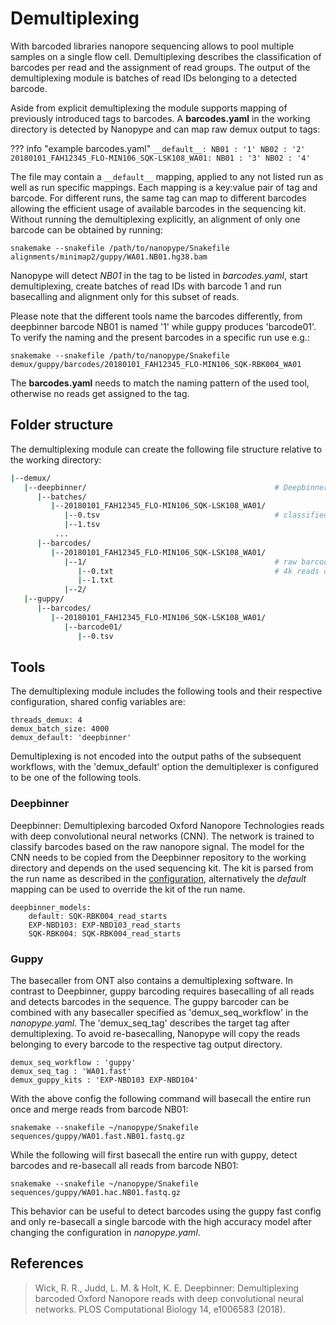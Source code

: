 # Demultiplexing

With barcoded libraries nanopore sequencing allows to pool multiple samples on a single flow cell. Demultiplexing describes the classification of barcodes per read and the assignment of read groups. The output of the demultiplexing module is batches of read IDs belonging to a detected barcode.

Aside from explicit demultiplexing the module supports mapping of previously introduced tags to barcodes. A **barcodes.yaml** in the working directory is detected by Nanopype and can map raw demux output to tags:

??? info "example barcodes.yaml"
    ```
    __default__:
        NB01 : '1'
        NB02 : '2'
    20180101_FAH12345_FLO-MIN106_SQK-LSK108_WA01:
        NB01 : '3'
        NB02 : '4'
    ```

The file may contain a `__default__` mapping, applied to any not listed run as well as run specific mappings. Each mapping is a key:value pair of tag and barcode. For different runs, the same tag can map to different barcodes allowing the efficient usage of available barcodes in the sequencing kit. Without running the demultiplexing explicitly, an alignment of only one barcode can be obtained by running:

```
snakemake --snakefile /path/to/nanopype/Snakefile alignments/minimap2/guppy/WA01.NB01.hg38.bam
```

Nanopype will detect *NB01* in the tag to be listed in *barcodes.yaml*, start demultiplexing, create batches of read IDs with barcode 1 and run basecalling and alignment only for this subset of reads.

Please note that the different tools name the barcodes differently, from deepbinner barcode NB01 is named '1' while guppy produces 'barcode01'. To verify the naming and the present barcodes in a specific run use e.g.:

```
snakemake --snakefile /path/to/nanopype/Snakefile demux/guppy/barcodes/20180101_FAH12345_FLO-MIN106_SQK-RBK004_WA01
```

The **barcodes.yaml** needs to match the naming pattern of the used tool, otherwise no reads get assigned to the tag.

## Folder structure

The demultiplexing module can create the following file structure relative to the working directory:

```sh
|--demux/
   |--deepbinner/                                          # Deepbinner neural network
      |--batches/
         |--20180101_FAH12345_FLO-MIN106_SQK-LSK108_WA01/
            |--0.tsv                                       # classified batches
            |--1.tsv
          ...
      |--barcodes/
         |--20180101_FAH12345_FLO-MIN106_SQK-LSK108_WA01/
            |--1/                                          # raw barcode for tag:barcode mapping
               |--0.txt                                    # 4k reads of barcode 1
               |--1.txt
            |--2/
   |--guppy/
      |--barcodes/
         |--20180101_FAH12345_FLO-MIN106_SQK-LSK108_WA01/
            |--barcode01/
               |--0.tsv
```

## Tools

The demultiplexing module includes the following tools and their respective configuration, shared config variables are:

```
threads_demux: 4
demux_batch_size: 4000
demux_default: 'deepbinner'
```

Demultiplexing is not encoded into the output paths of the subsequent workflows, with the 'demux_default' option the demultiplexer is configured to be one of the following tools.

### Deepbinner

Deepbinner: Demultiplexing barcoded Oxford Nanopore Technologies reads with deep convolutional neural networks (CNN). The network is trained to classify barcodes based on the raw nanopore signal. The model for the CNN needs to be copied from the Deepbinner repository to the working directory and depends on the used sequencing kit. The kit is parsed from the run name as described in the [configuration](../installation/configuration.md), alternatively the *default* mapping can be used to override the kit of the run name.

```
deepbinner_models:
    default: SQK-RBK004_read_starts
    EXP-NBD103: EXP-NBD103_read_starts
    SQK-RBK004: SQK-RBK004_read_starts
```

### Guppy

The basecaller from ONT also contains a demultiplexing software. In contrast to Deepbinner, guppy barcoding requires basecalling of all reads and detects barcodes in the sequence. The guppy barcoder can be combined with any basecaller specified as 'demux_seq_workflow' in the *nanopype.yaml*. The 'demux_seq_tag' describes the target tag after demultiplexing. To avoid re-basecalling, Nanopype will copy the reads belonging to every barcode to the respective tag output directory.

```
demux_seq_workflow : 'guppy'
demux_seq_tag : 'WA01.fast'
demux_guppy_kits : 'EXP-NBD103 EXP-NBD104'
```

With the above config the following command will basecall the entire run once and merge reads from barcode NB01:

```
snakemake --snakefile ~/nanopype/Snakefile sequences/guppy/WA01.fast.NB01.fastq.gz
```

While the following will first basecall the entire run with guppy, detect barcodes and re-basecall all reads from barcode NB01:

```
snakemake --snakefile ~/nanopype/Snakefile sequences/guppy/WA01.hac.NB01.fastq.gz
```

This behavior can be useful to detect barcodes using the guppy fast config and only re-basecall a single barcode with the high accuracy model after changing the configuration in *nanopype.yaml*.

## References

> Wick, R. R., Judd, L. M. & Holt, K. E. Deepbinner: Demultiplexing barcoded Oxford Nanopore reads with deep convolutional neural networks. PLOS Computational Biology 14, e1006583 (2018).
